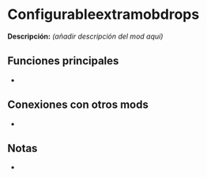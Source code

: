 # Configurableextramobdrops

**Descripción:** *(añadir descripción del mod aquí)*

## Funciones principales
- 

## Conexiones con otros mods
- 

## Notas
- 
